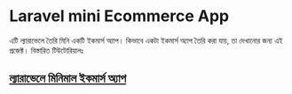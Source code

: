#  Laravel mini Ecommerce App

এটি ল্যারাভেলে তৈরি মিনি একটি ইকমার্স অ্যাপ। কিভাবে একটা ইকমার্স অ্যাপ তৈরি করা যায়, তা দেখানোর জন্য এই প্রজেক্ট। বিস্তারিত টিউটোরিয়ালঃ

## [ল্যারাভেলে মিনিমাল ইকমার্স অ্যাপ](https://jakir.me/laravel-mini-ecommerce/)

